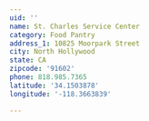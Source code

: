 ```yaml
---
uid: ''
name: St. Charles Service Center
category: Food Pantry
address_1: 10825 Moorpark Street
city: North Hollywood
state: CA
zipcode: '91602'
phone: 818.985.7365
latitude: '34.1503878'
longitude: '-118.3663839'

---
```

